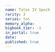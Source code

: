 ```yaml
---
name: Talos IV Spock
rarity: 3
series: tos
memory_alpha:
bigbook_tier: -1
in_portal: true
date:
published: true
---
```



